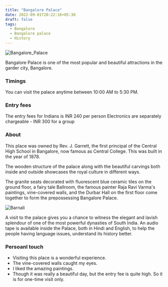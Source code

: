 ```yaml
---
title: "Bangalore Palace"
date: 2022-09-01T20:22:16+05:30
draft: false
tags: 
  - Bangalore
  - Bangalore palace
  - History
---
```


![Bangalore_Palace](/images/bangalore_palace.jpg)

Bangalore Palace is one of the most popular and beautiful attractions in the garder city, Bangalore.


### Timings

You can visit the palace anytime between 10:00 AM to 5:30 PM.


### Entry fees

The entry fees for Indians is INR 240 per person
Electronics are separately chargeable - INR 300 for a group


### About

This place was owned by Rev. J. Garrett, the first principal of the Central High School in Bangalore, now famous as Central College. This was built in the year of 1878.

The wooden structure of the palace along with the beautiful carvings both inside and outside showcases the royal culture in different ways.

The granite seats decorated with fluorescent blue ceramic tiles on the ground floor, a fairy tale Ballroom, the famous painter Raja Ravi Varma's paintings, vine-covered walls, and the Durbar Hall on the first floor come together to form the prepossessing Bangalore Palace.

![Barnali](/images/bangalore_palace_me.jpg)

A visit to the palace gives you a chance to witness the elegant and lavish splendour of one of the most powerful dynasties of South India. An audio tape is available inside the Palace, both in Hindi and English, to help the people having language issues, understand its history better.


### Persoanl touch

  - Visiting this place is a wonderful experience.
  - The vine-covered walls caught my eyes.
  - I liked the amazing paintings.
  - Though it was really a beautiful day, but the entry fee is quite high. So it is for one-time visit only.